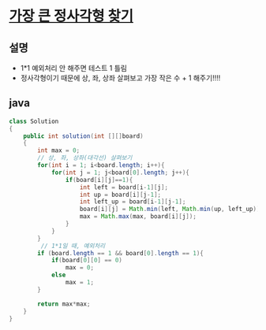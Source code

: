 # [가장 큰 정사각형 찾기](https://programmers.co.kr/learn/courses/30/lessons/12905)


## 설명
- 1*1 예외처리 안 해주면 테스트 1 틀림
- 정사각형이기 때문에 상, 좌, 상좌 살펴보고 가장 작은 수 + 1 해주기!!!!


## java
``` java
class Solution
{
    public int solution(int [][]board)
    {
        int max = 0;
        // 상, 좌, 상좌(대각선) 살펴보기 
        for(int i = 1; i<board.length; i++){
            for(int j = 1; j<board[0].length; j++){
                if(board[i][j]==1){
                    int left = board[i-1][j];
                    int up = board[i][j-1];
                    int left_up = board[i-1][j-1];
                    board[i][j] = Math.min(left, Math.min(up, left_up))+1;
                    max = Math.max(max, board[i][j]);
                }
            }
        }
         // 1*1일 때, 예외처리
        if (board.length == 1 && board[0].length == 1){
            if(board[0][0] == 0)
                max = 0;
            else
                max = 1;
        }

        return max*max;
    }
}
```
